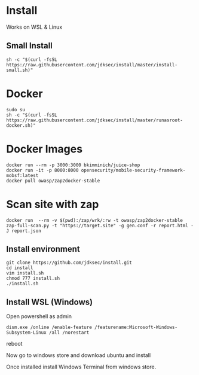 # Install 
Works on WSL & Linux

## Small Install

```
sh -c "$(curl -fsSL https://raw.githubusercontent.com/jdksec/install/master/install-small.sh)"
```

# Docker

```
sudo su
sh -c "$(curl -fsSL https://raw.githubusercontent.com/jdksec/install/master/runasroot-docker.sh)"
```

# Docker Images
```
docker run --rm -p 3000:3000 bkimminich/juice-shop
docker run -it -p 8000:8000 opensecurity/mobile-security-framework-mobsf:latest
docker pull owasp/zap2docker-stable
```

# Scan site with zap

```
docker run  --rm -v $(pwd):/zap/wrk/:rw -t owasp/zap2docker-stable zap-full-scan.py -t "https://target.site" -g gen.conf -r report.html -J report.json
```

## Install environment

```
git clone https://github.com/jdksec/install.git
cd install
vim install.sh
chmod 777 install.sh
./install.sh
```

## Install WSL (Windows)

Open powershell as admin

```
dism.exe /online /enable-feature /featurename:Microsoft-Windows-Subsystem-Linux /all /norestart
```
reboot

Now go to windows store and download ubuntu and install

Once installed install Windows Terminal from windows store.
